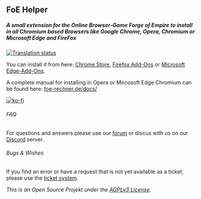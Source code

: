 ## FoE Helper
##### A small extension for the Online Browser-Game Forge of Empire to install in all Chromium based Browsers like Google Chrome, Opera, Chromium or Microsoft Edge and FireFox

[![Translation status](http://i18n.foe-helper.com/widgets/foe-helper/-/extension/svg-badge.svg)](http://i18n.foe-helper.com/engage/foe-helper/?utm_source=widget)

You can install it from here: [Chrome Store](https://chrome.google.com/webstore/detail/foe-helper/bkagcmloachflbbkfmfiggipaelfamdf), [Firefox Add-Ons](https://addons.mozilla.org/addon/foe-helper/) or [Microsoft Edge-Add-Ons](https://microsoftedge.microsoft.com/addons/detail/cpmacpalonncbafboibpcjcpadloannb).

A complete manual for installing in Opera or Mircosoft Edge Chromium can be found here: [foe-rechner.de/docs/](https://foe-rechner.de/docs/)

[![ko-fi](https://www.ko-fi.com/img/githubbutton_sm.svg)](https://ko-fi.com/J3J52SY3V)

###### FAQ

For questions and answers please use our [forum](https://forum.foe-rechner.de/) or discus with us on our [Discord](https://discord.gg/z97KZq4) server.


###### Bugs & Wishes

If you find an error or have a request that is not yet available as a ticket, please use the [ticket system](https://github.com/dsiekiera/foe-helfer-extension/issues).

_This is an Open Source Projekt under the [AGPLv3 License](LICENSE.md)._
